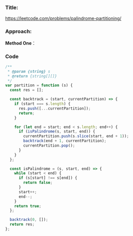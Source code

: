 ### **Title:**

https://leetcode.com/problems/palindrome-partitioning/

### **Approach:**

**Method One**：

### **Code**

```js
/**
 * @param {string} s
 * @return {string[][]}
 */
var partition = function (s) {
  const res = [];

  const backtrack = (start, currentPartition) => {
    if (start === s.length) {
      res.push([...currentPartition]);
      return;
    }

    for (let end = start; end < s.length; end++) {
      if (isPalindrome(s, start, end)) {
        currentPartition.push(s.slice(start, end + 1));
        backtrack(end + 1, currentPartition);
        currentPartition.pop();
      }
    }
  };

  const isPalindrome = (s, start, end) => {
    while (start < end) {
      if (s[start] !== s[end]) {
        return false;
      }
      start++;
      end--;
    }
    return true;
  };

  backtrack(0, []);
  return res;
};
```
